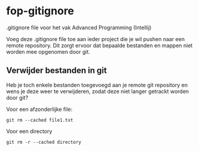 # fop-gitignore
.gitignore file voor het vak Advanced Programming (Intellij)

Voeg deze .gitignore file toe aan ieder project die je wil pushen naar een remote repository.
Dit zorgt ervoor dat bepaalde bestanden en mappen niet worden mee opgenomen door git.

## Verwijder bestanden in git
Heb je toch enkele bestanden toegevoegd aan je remote git repository en wens je deze weer te verwijderen, zodat deze niet langer getrackt worden door git?

Voor een afzonderlijke file: 
```
git rm --cached file1.txt
```

Voor een directory
```
git rm -r --cached directory
```
